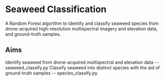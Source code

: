# Seaweed Classification

A Random Forest algorithm to identify and classify seaweed species from drone-acquired high-resolution multispectral imagery and elevation data, and ground-truth samples.

## Aims

Identify seaweed from drone-acquired multispectral and elevation data -- seaweed_classify.py
Classify seaweed into distinct species with the aid of ground-truth samples -- species_classify.py
